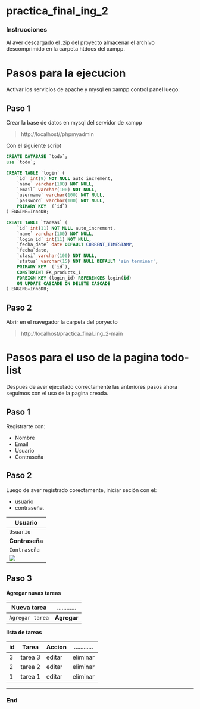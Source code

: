 # practica_final_ing_2
### Instrucciones

Al aver descargado el .zip del proyecto
almacenar el archivo descomprimido en la carpeta htdocs
del xampp.

# Pasos para la ejecucion

Activar los servicios de apache y mysql en xampp control panel
luego:

## Paso 1
Crear la base de datos en mysql del servidor de xampp
> http://localhost//phpmyadmin

Con el siguiente script
```sql
CREATE DATABASE `todo`;
use `todo`;

CREATE TABLE `login` (
    `id` int(9) NOT NULL auto_increment,
    `name` varchar(100) NOT NULL,
    `email` varchar(100) NOT NULL,
    `username` varchar(100) NOT NULL,
    `password` varchar(100) NOT NULL,
    PRIMARY KEY  (`id`)
) ENGINE=InnoDB;

CREATE TABLE `tareas` (
    `id` int(11) NOT NULL auto_increment,
    `name` varchar(100) NOT NULL,
    `login_id` int(11) NOT NULL,
    `fecha_date` date DEFAULT CURRENT_TIMESTAMP,
    `fecha`date,
    `clasi` varchar(100) NOT NULL,
    `status` varchar(15) NOT NULL DEFAULT 'sin terminar',
    PRIMARY KEY  (`id`),
    CONSTRAINT FK_products_1
    FOREIGN KEY (login_id) REFERENCES login(id)
    ON UPDATE CASCADE ON DELETE CASCADE
) ENGINE=InnoDB;
```

## Paso 2
Abrir en el navegador la carpeta del poryecto
> http://localhost/practica_final_ing_2-main


# Pasos para el uso de la pagina todo-list
Despues de aver ejecutado correctamente las anteriores pasos ahora seguimos con el uso de la pagina creada.

## Paso 1
Registrarte con:
+ Nombre
+ Email
+ Usuario
+ Contraseña

## Paso 2
Luego de aver registrado corectamente, iniciar seción
con el:
+ usuario
+ contraseña.

|Usuario
|-------------|
|`Usuario`|
|**Contraseña**|
|`Contraseña`|
|![](https://simg.nicepng.com/png/small/281-2819748_how-to-set-use-login-button-clipart-button.png)|



## Paso 3
**Agregar nuvas tareas**

Nueva tarea |............
------------- | -------------
 `Agregar tarea` | **Agregar**

**lista de tareas**

| id | Tarea  | Accion|............|
|---------|----------|---|-----|
|3| tarea 3 |editar|eliminar|
|2| tarea 2 |editar |eliminar|
| 1|tarea 1 | editar |eliminar|

---
### End
